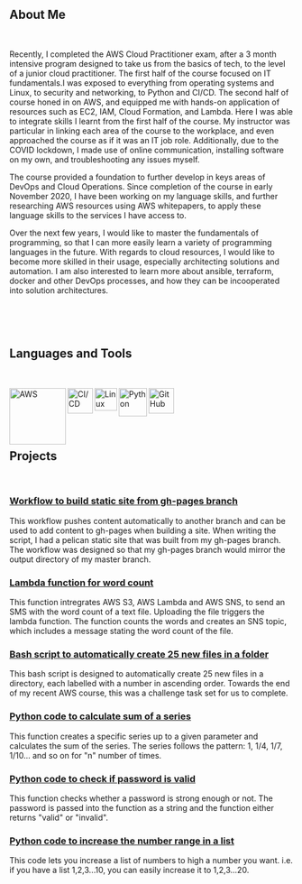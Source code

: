 ## About Me
&nbsp;

Recently, I completed the AWS Cloud Practitioner exam, after a 3 month intensive program designed to take us from the basics of tech, to the level of a junior cloud practitioner. The first half of the course focused on IT fundamentals.I was exposed to everything from operating systems and Linux, to security and networking, to Python and CI/CD. The second half of course honed in on AWS, and equipped me with hands-on application of resources such as EC2, IAM, Cloud Formation, and Lambda. Here I was able to integrate skills I learnt from the first half of the course. My instructor was particular in linking each area of the course to the workplace, and even approached the course as if it was an IT job role. Additionally, due to the COVID lockdown, I made use of online communication, installing software on my own, and troubleshooting any issues myself.

The course provided a foundation to further develop in keys areas of DevOps and Cloud Operations. Since completion of the course in early November 2020, I have been working on my language skills, and further researching AWS resources using AWS whitepapers, to apply these language skills to the services I have access to.

Over the next few years, I would like to master the fundamentals of programming, so that I can more easily learn a variety of programming languages in the future. With regards to cloud resources, I would like to become more skilled in their usage, especially architecting solutions and automation. I am also interested to learn more about ansible, terraform, docker and other DevOps processes, and how they can be incooperated into solution architectures. 
&nbsp;

&nbsp;

&nbsp;

## Languages and Tools
&nbsp;

[<img align="left" alt="AWS" width="100px" src="https://attckcom-production.s3.amazonaws.com/uploads/2017/03/aws-white.png" />](https://kasimakhtar.github.io/kasimakhtar/lambda-function.html)

[<img align="left" alt="CI/CD" width="45px" src="https://tech.jumia.com/img/posts/diagram-01.png" />](https://kasimakhtar.github.io/kasimakhtar/CI-CD-workflow.html)

[<img align="left" alt="Linux" width="40px" src="https://daveden.files.wordpress.com/2013/02/tux_inverted.jpg" />](https://kasimakhtar.github.io/kasimakhtar/file_creator.html)

[<img align="left" alt="Python" width="50px" src="https://www.rogerperkin.co.uk/wp-content/uploads/2016/12/python-transparent-logo.png" />](https://kasimakhtar.github.io/kasimakhtar/python-series.html)

[<img align="left" alt="GitHub" width="45px" src="https://www.shareicon.net/data/2015/09/15/101512_logo_512x512.png" />](https://github.com/kasimakhtar/KasimAkhtar)
&nbsp;

&nbsp;

&nbsp;

## Projects

&nbsp;

### [Workflow to build static site from gh-pages branch](https://kasimakhtar.github.io/kasimakhtar/CI-CD-workflow.html)
This workflow pushes content automatically to another branch and can be used to add content to gh-pages when building a site. When writing the script, I had a pelican static site that was built from my gh-pages branch. The workflow was designed so that my gh-pages branch would mirror the output directory of my master branch.
&nbsp;

### [Lambda function for word count](https://kasimakhtar.github.io/kasimakhtar/lambda-function.html)
This function intregrates AWS S3, AWS Lambda and AWS SNS, to send an SMS with the word count of a text file. Uploading the file triggers the lambda function. The function counts the words and creates an SNS topic, which includes a message stating the word count of the file.
&nbsp;

### [Bash script to automatically create 25 new files in a folder](https://kasimakhtar.github.io/kasimakhtar/file_creator.html)
This bash script is designed to automatically create 25 new files in a directory, each labelled with a number in ascending order. Towards the end of my recent AWS course, this was a challenge task set for us to complete.
&nbsp;

### [Python code to calculate sum of a series](https://kasimakhtar.github.io/kasimakhtar/python-series.html)
This function creates a specific series up to a given parameter and calculates the sum of the series. The series follows the pattern: 1, 1/4, 1/7, 1/10... and so on for "n" number of times.
&nbsp;

### [Python code to check if password is valid](https://kasimakhtar.github.io/kasimakhtar/password-check.html)
This function checks whether a password is strong enough or not. The password is passed into the function as a string and the function either returns "valid" or "invalid".
&nbsp;

### [Python code to increase the number range in a list](https://kasimakhtar.github.io/kasimakhtar/number-list.html)
This code lets you increase a list of numbers to high a number you want. i.e. if you have a list 1,2,3...10, you can easily increase it to 1,2,3...20.
